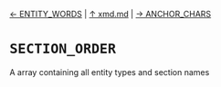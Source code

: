 [&#8592; ENTITY_WORDS](xmd--entity_words.md) | [&#8593; xmd.md](xmd.md) | [&#8594; ANCHOR_CHARS](xmd--anchor_chars.md)
# `SECTION_ORDER`

A array containing all entity types and section names



